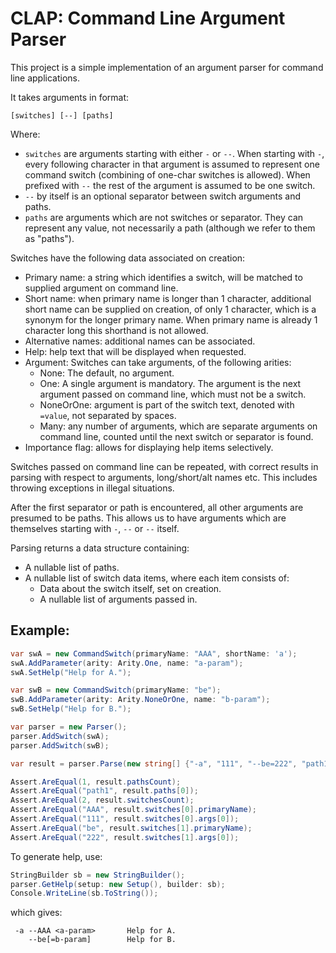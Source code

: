 # CLAP: Command Line Argument Parser

This project is a simple implementation of an argument parser for command line applications.

It takes arguments in format:

	[switches] [--] [paths]

Where:
* `switches` are arguments starting with either `-` or `--`. When starting with `-`, every following character in that argument is assumed to represent one command switch (combining of one-char switches is allowed). When prefixed with `--` the rest of the argument is assumed to be one switch. 
* `--` by itself is an optional separator between switch arguments and paths.
* `paths` are arguments which are not switches or separator. They can represent any value, not necessarily a path (although we refer to them as "paths").

Switches have the following data associated on creation:
* Primary name: a string which identifies a switch, will be matched to supplied argument on command line.
* Short name: when primary name is longer than 1 character, additional short name can be supplied on creation, of only 1 character, which is a synonym for the longer primary name. When primary name is already 1 character long this shorthand is not allowed.
* Alternative names: additional names can be associated.
* Help: help text that will be displayed when requested.
* Argument: Switches can take arguments, of the following arities:
  * None: The default, no argument.
  * One: A single argument is mandatory. The argument is the next argument passed on command line, which must not be a switch.
  * NoneOrOne: argument is part of the switch text, denoted with `=value`, not separated by spaces.
  * Many: any number of arguments, which are separate arguments on command line, counted until the next switch or separator is found.
* Importance flag: allows for displaying help items selectively.

Switches passed on command line can be repeated, with correct results in parsing with respect to arguments, long/short/alt names etc. This includes throwing exceptions in illegal situations.

After the first separator or path is encountered, all other arguments are presumed to be paths. This allows us to have arguments which are themselves starting with `-`, `--` or `--` itself.

Parsing returns a data structure containing:
* A nullable list of paths.
* A nullable list of switch data items, where each item consists of:
  * Data about the switch itself, set on creation.
  * A nullable list of arguments passed in.


## Example:

```C#
var swA = new CommandSwitch(primaryName: "AAA", shortName: 'a');
swA.AddParameter(arity: Arity.One, name: "a-param");
swA.SetHelp("Help for A.");

var swB = new CommandSwitch(primaryName: "be");
swB.AddParameter(arity: Arity.NoneOrOne, name: "b-param");
swB.SetHelp("Help for B.");

var parser = new Parser();
parser.AddSwitch(swA);
parser.AddSwitch(swB);

var result = parser.Parse(new string[] {"-a", "111", "--be=222", "path1"});

Assert.AreEqual(1, result.pathsCount);
Assert.AreEqual("path1", result.paths[0]);
Assert.AreEqual(2, result.switchesCount);
Assert.AreEqual("AAA", result.switches[0].primaryName);
Assert.AreEqual("111", result.switches[0].args[0]);
Assert.AreEqual("be", result.switches[1].primaryName);
Assert.AreEqual("222", result.switches[1].args[0]);
```

To generate help, use:

```C#
StringBuilder sb = new StringBuilder();
parser.GetHelp(setup: new Setup(), builder: sb);
Console.WriteLine(sb.ToString());
```
which gives:

```
 -a --AAA <a-param>       Help for A.
    --be[=b-param]        Help for B.
```


